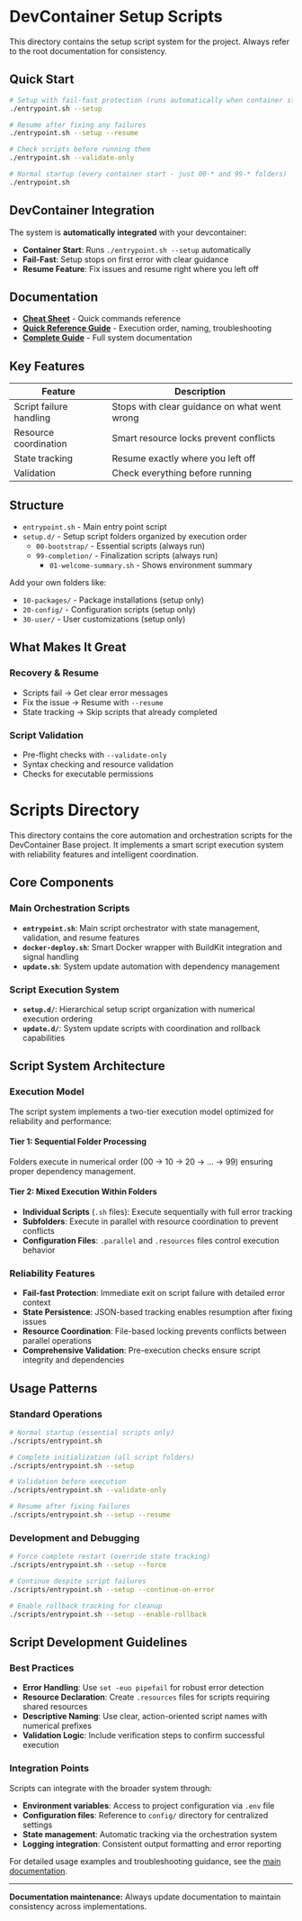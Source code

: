 # DevContainer Setup Scripts

This directory contains the setup script system for the project. Always refer to the root documentation for consistency.

## Quick Start

```bash
# Setup with fail-fast protection (runs automatically when container starts)
./entrypoint.sh --setup

# Resume after fixing any failures
./entrypoint.sh --setup --resume

# Check scripts before running them
./entrypoint.sh --validate-only

# Normal startup (every container start - just 00-* and 99-* folders)
./entrypoint.sh
```

## DevContainer Integration

The system is **automatically integrated** with your devcontainer:

- **Container Start**: Runs `./entrypoint.sh --setup` automatically
- **Fail-Fast**: Setup stops on first error with clear guidance
- **Resume Feature**: Fix issues and resume right where you left off

## Documentation

- **[Cheat Sheet](../docs/CHEAT-SHEET.md)** - Quick commands reference
- **[Quick Reference Guide](../docs/QUICK-REFERENCE.md)** - Execution order, naming, troubleshooting  
- **[Complete Guide](../docs/SETUP-SCRIPTS.md)** - Full system documentation

## Key Features

| Feature | Description |
|-------|----------|
| Script failure handling | Stops with clear guidance on what went wrong |
| Resource coordination | Smart resource locks prevent conflicts |
| State tracking | Resume exactly where you left off |
| Validation | Check everything before running |

## Structure

- `entrypoint.sh` - Main entry point script
- `setup.d/` - Setup script folders organized by execution order
  - `00-bootstrap/` - Essential scripts (always run)
  - `99-completion/` - Finalization scripts (always run)
    - `01-welcome-summary.sh` - Shows environment summary

Add your own folders like:
  - `10-packages/` - Package installations (setup only)
  - `20-config/` - Configuration scripts (setup only)  
  - `30-user/` - User customizations (setup only)

## What Makes It Great

### Recovery & Resume
- Scripts fail → Get clear error messages
- Fix the issue → Resume with `--resume`
- State tracking → Skip scripts that already completed

### Script Validation
- Pre-flight checks with `--validate-only`
- Syntax checking and resource validation
- Checks for executable permissions

# Scripts Directory

This directory contains the core automation and orchestration scripts for the DevContainer Base project. It implements a smart script execution system with reliability features and intelligent coordination.

## Core Components

### Main Orchestration Scripts
- **`entrypoint.sh`**: Main script orchestrator with state management, validation, and resume features
- **`docker-deploy.sh`**: Smart Docker wrapper with BuildKit integration and signal handling
- **`update.sh`**: System update automation with dependency management

### Script Execution System
- **`setup.d/`**: Hierarchical setup script organization with numerical execution ordering
- **`update.d/`**: System update scripts with coordination and rollback capabilities

## Script System Architecture

### Execution Model
The script system implements a two-tier execution model optimized for reliability and performance:

#### Tier 1: Sequential Folder Processing
Folders execute in numerical order (00 → 10 → 20 → ... → 99) ensuring proper dependency management.

#### Tier 2: Mixed Execution Within Folders
- **Individual Scripts** (`.sh` files): Execute sequentially with full error tracking
- **Subfolders**: Execute in parallel with resource coordination to prevent conflicts
- **Configuration Files**: `.parallel` and `.resources` files control execution behavior

### Reliability Features
- **Fail-fast Protection**: Immediate exit on script failure with detailed error context
- **State Persistence**: JSON-based tracking enables resumption after fixing issues
- **Resource Coordination**: File-based locking prevents conflicts between parallel operations
- **Comprehensive Validation**: Pre-execution checks ensure script integrity and dependencies

## Usage Patterns

### Standard Operations
```bash
# Normal startup (essential scripts only)
./scripts/entrypoint.sh

# Complete initialization (all script folders)
./scripts/entrypoint.sh --setup

# Validation before execution
./scripts/entrypoint.sh --validate-only

# Resume after fixing failures
./scripts/entrypoint.sh --setup --resume
```

### Development and Debugging
```bash
# Force complete restart (override state tracking)
./scripts/entrypoint.sh --setup --force

# Continue despite script failures
./scripts/entrypoint.sh --setup --continue-on-error

# Enable rollback tracking for cleanup
./scripts/entrypoint.sh --setup --enable-rollback
```

## Script Development Guidelines

### Best Practices
- **Error Handling**: Use `set -euo pipefail` for robust error detection
- **Resource Declaration**: Create `.resources` files for scripts requiring shared resources
- **Descriptive Naming**: Use clear, action-oriented script names with numerical prefixes
- **Validation Logic**: Include verification steps to confirm successful execution

### Integration Points
Scripts can integrate with the broader system through:
- **Environment variables**: Access to project configuration via `.env` file
- **Configuration files**: Reference to `config/` directory for centralized settings
- **State management**: Automatic tracking via the orchestration system
- **Logging integration**: Consistent output formatting and error reporting

For detailed usage examples and troubleshooting guidance, see the [main documentation](../docs/SETUP-SCRIPTS.md).

---

**Documentation maintenance:** Always update documentation to maintain consistency across implementations.
